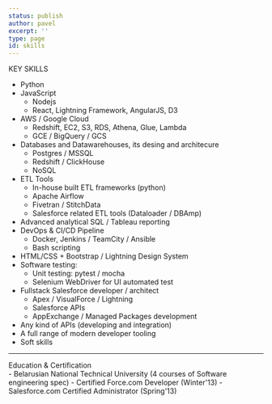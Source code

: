 ```yaml
---
status: publish
author: pavel
excerpt: ''
type: page
id: skills
---
```


<div class="section-header">KEY SKILLS</div>

- Python
- JavaScript
    - Nodejs
    - React, Lightning Framework, AngularJS, D3
- AWS / Google Cloud
    - Redshift, EC2, S3, RDS, Athena, Glue, Lambda
    - GCE / BigQuery / GCS
- Databases and Datawarehouses, its desing and architecure
    - Postgres / MSSQL
    - Redshift / ClickHouse
    - NoSQL
- ETL Tools
    - In-house built ETL frameworks (python)
    - Apache Airflow
    - Fivetran / StitchData
    - Salesforce related ETL tools (Dataloader / DBAmp)
- Advanced analytical SQL / Tableau reporting
- DevOps & CI/CD Pipeline
    - Docker, Jenkins / TeamCity / Ansible
    - Bash scripting
- HTML/CSS + Bootstrap / Lightning Design System
- Software testing:
    - Unit testing: pytest / mocha
    - Selenium WebDriver for UI automated test
- Fullstack Salesforce developer / architect
    - Apex / VisualForce / Lightning
    - Salesforce APIs
    - AppExchange / Managed Packages development
- Any kind of APIs (developing and integration)
- A full range of modern developer tooling
- Soft skills

<hr>

<div class="section-header">Education & Certification</div>
- Belarusian National Technical University (4 courses of Software engineering spec)
- Certified Force.com Developer (Winter'13)
- Salesforce.com Certified Administrator (Spring'13)
